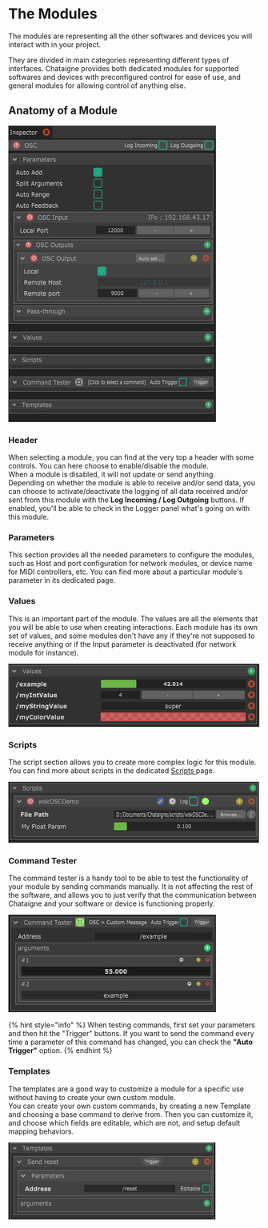 # The Modules

The modules are representing all the other softwares and devices you will interact with in your project.

They are divided in main categories representing different types of interfaces. Chataigne provides both dedicated modules for supported softwares and devices with preconfigured control for ease of use, and general modules for allowing control of anything else.

## Anatomy of a Module

![The Inspector view of an OSC Module](../.gitbook/assets/osc.png)

### Header

When selecting a module, you can find at the very top a header with some controls. You can here choose to enable/disable the module.  
When a module is disabled, it will not update or send anything.  
Depending on whether the module is able to receive and/or send data, you can choose to activate/deactivate the logging of all data received and/or sent from this module with the **Log Incoming / Log Outgoing** buttons. If enabled, you'll be able to check in the Logger panel what's going on with this module.

### Parameters

This section provides all the needed parameters to configure the modules, such as Host and port configuration for network modules, or device name for MIDI controllers, etc. You can find more about a particular module's parameter in its dedicated page.

### Values

This is an important part of the module. The values are all the elements that you will be able to use when creating interactions. Each module has its own set of values, and some modules don't have any if they're not supposed to receive anything or if the Input parameter is deactivated \(for network module for instance\).

![](../.gitbook/assets/osc_values.png)

### Scripts

The script section allows you to create more complex logic for this module. You can find more about scripts in the dedicated [Scripts ](../scripting/introduction-to-scripts.md)page.

![](../.gitbook/assets/module_scripts.png)

### Command Tester

The command tester is a handy tool to be able to test the functionality of your module by sending commands manually. It is not affecting the rest of the software, and allows you to just verify that the communication between Chataigne and your software or device is functioning properly.

![](../.gitbook/assets/command-tester.png)

{% hint style="info" %}
When testing commands, first set your parameters and then hit the "Trigger" buttons. If you want to send the command every time a parameter of this command has changed, you can check the **"Auto Trigger"** option.
{% endhint %}

### Templates

The templates are a good way to customize a module for a specific use without having to create your own custom module.  
You can create your own custom commands, by creating a new Template and choosing a base command to derive from. Then you can customize it, and choose which fields are editable, which are not, and setup default mapping behaviors.

![](../.gitbook/assets/template.png)

